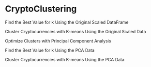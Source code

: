 # CryptoClustering


Find the Best Value for k Using the Original Scaled DataFrame

Cluster Cryptocurrencies with K-means Using the Original Scaled Data

Optimize Clusters with Principal Component Analysis

Find the Best Value for k Using the PCA Data

Cluster Cryptocurrencies with K-means Using the PCA Data
